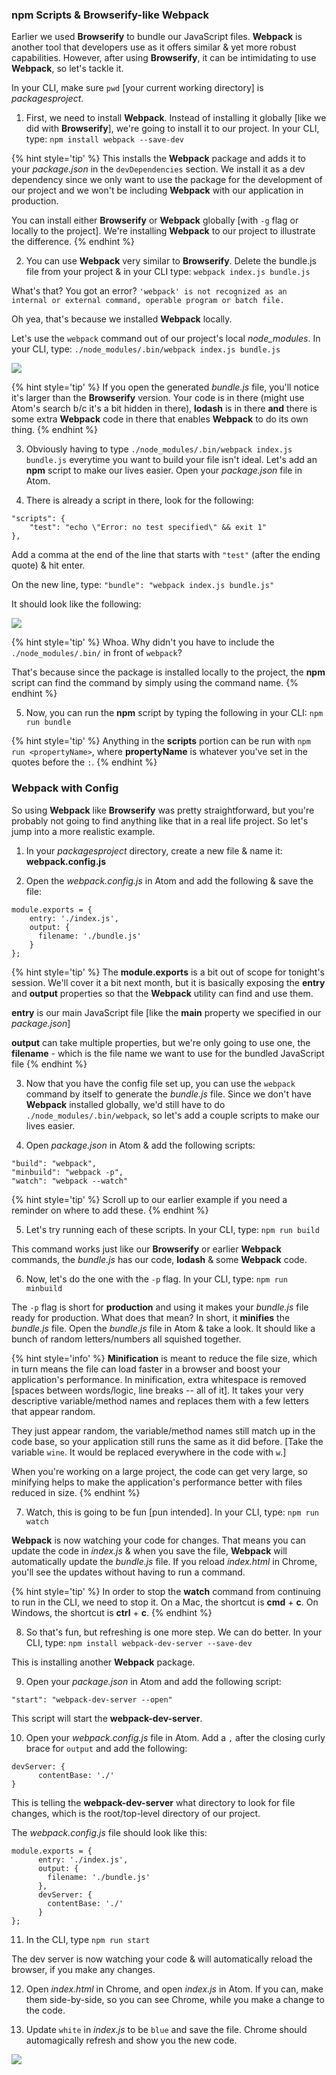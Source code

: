 ### **npm** Scripts & Browserify-like Webpack

Earlier we used **Browserify** to bundle our JavaScript files. **Webpack** is another tool that developers use as it offers similar & yet more robust capabilities. However, after using **Browserify**, it can be intimidating to use **Webpack**, so let's tackle it.

In your CLI, make sure `pwd` [your current working directory] is _packagesproject_.

  1. First, we need to install **Webpack**. Instead of installing it globally [like we did with **Browserify**], we're going to install it to our project. In your CLI, type: `npm install webpack --save-dev`  

  {% hint style='tip' %}
  This installs the **Webpack** package and adds it to your _package.json_ in the `devDependencies` section. We install it as a dev dependency since we only want to use the package for the development of our project and we won't be including **Webpack** with our application in production.

   You can install either **Browserify** or **Webpack** globally [with `-g` flag or locally to the project]. We're installing **Webpack** to our project to illustrate the difference.
  {% endhint %}

  2. You can use **Webpack** very similar to **Browserify**. Delete the bundle.js file from your project & in your CLI type: `webpack index.js bundle.js`

  What's that? You got an error? `'webpack' is not recognized as an internal or external command, operable program or batch file.`

  Oh yea, that's because we installed **Webpack** locally.

  Let's use the `webpack` command out of our project's local _node_modules_. In your CLI, type: `./node_modules/.bin/webpack index.js bundle.js`

  <img src="../images/webpack-command-location.png" style="max-width: 50%;" />

  {% hint style='tip' %}
  If you open the generated _bundle.js_ file, you'll notice it's larger than the **Browserify** version. Your code is in there (might use Atom's search b/c it's a bit hidden in there), **lodash** is in there **and** there is some extra **Webpack** code in there that enables **Webpack** to do its own thing.
  {% endhint %}

  3. Obviously having to type `./node_modules/.bin/webpack index.js bundle.js` everytime you want to build your file isn't ideal. Let's add an **npm** script to make our lives easier. Open your _package.json_ file in Atom.

  4. There is already a script in there, look for the following:
  ```
  "scripts": {
      "test": "echo \"Error: no test specified\" && exit 1"
  },
  ```

  Add a comma at the end of the line that starts with `"test"` (after the ending quote) & hit enter.

  On the new line, type: `"bundle": "webpack index.js bundle.js"`

  It should look like the following:

  ![](../images/npm-scripts.png)

  {% hint style='tip' %}
  Whoa. Why didn't you have to include the `./node_modules/.bin/` in front of `webpack`?

  That's because since the package is installed locally to the project, the **npm** script can find the command by simply using the command name.
  {% endhint %}

  5. Now, you can run the **npm** script by typing the following in your CLI: `npm run bundle`

  {% hint style='tip' %}
  Anything in the **scripts** portion can be run with `npm run <propertyName>`, where **propertyName** is whatever you've set in the quotes before the `:`.
  {% endhint %}



### Webpack with Config

So using **Webpack** like **Browserify** was pretty straightforward, but you're probably not going to find anything like that in a real life project. So let's jump into a more realistic example.

  1. In your _packagesproject_ directory, create a new file & name it: **webpack.config.js**

  2. Open the _webpack.config.js_ in Atom and add the following & save the file:

  ```
  module.exports = {
      entry: './index.js',
      output: {
        filename: './bundle.js'
      }
  };
  ```

  {% hint style='tip' %}
  The **module.exports** is a bit out of scope for tonight's session. We'll cover it a bit next month, but it is basically exposing the **entry** and **output** properties so that the **Webpack** utility can find and use them.

  **entry** is our main JavaScript file [like the **main** property we specified in our _package.json_]

  **output** can take multiple properties, but we're only going to use one, the **filename** - which is the file name we want to use for the bundled JavaScript file
  {% endhint %}

  3. Now that you have the config file set up, you can use the `webpack` command by itself to generate the _bundle.js_ file. Since we don't have **Webpack** installed globally, we'd still have to do `./node_modules/.bin/webpack`, so let's add a couple scripts to make our lives easier.

  4. Open _package.json_ in Atom & add the following scripts:

  ```
  "build": "webpack",
  "minbuild": "webpack -p",
  "watch": "webpack --watch"
  ```

  {% hint style='tip' %}
  Scroll up to our earlier example if you need a reminder on where to add these.
  {% endhint %}

  5. Let's try running each of these scripts. In your CLI, type: `npm run build`  

  This command works just like our **Browserify** or earlier **Webpack** commands, the _bundle.js_ has our code, **lodash** & some **Webpack** code.

  6. Now, let's do the one with the `-p` flag. In your CLI, type: `npm run minbuild`

  The `-p` flag is short for **production** and using it makes your _bundle.js_ file ready for production. What does that mean? In short, it **minifies** the _bundle.js_ file. Open the _bundle.js_ file in Atom & take a look. It should like a bunch of random letters/numbers all squished together.

  {% hint style='info' %}
  **Minification** is meant to reduce the file size, which in turn means the file can load faster in a browser and boost your application's performance. In minification, extra whitespace is removed [spaces between words/logic, line breaks -- all of it]. It takes your very descriptive variable/method names and replaces them with a few letters that appear random.

  They just appear random, the variable/method names still match up in the code base, so your application still runs the same as it did before. [Take the variable `wine`. It would be replaced everywhere in the code with `w`.]

  When you're working on a large project, the code can get very large, so minifying helps to make the application's performance better with files reduced in size.
  {% endhint %}

  7. Watch, this is going to be fun [pun intended]. In your CLI, type: `npm run watch`

  **Webpack** is now watching your code for changes. That means you can update the code in _index.js_ & when you save the file, **Webpack** will automatically update the _bundle.js_ file. If you reload _index.html_ in Chrome, you'll see the updates without having to run a command.

  {% hint style='tip' %}
  In order to stop the **watch** command from continuing to run in the CLI, we need to stop it. On a Mac, the shortcut is **cmd** + **c**. On Windows, the shortcut is **ctrl** + **c**.
  {% endhint %}

  8. So that's fun, but refreshing is one more step. We can do better. In your CLI, type: `npm install webpack-dev-server --save-dev`

  This is installing another **Webpack** package.

  9. Open your _package.json_ in Atom and add the following script:

  `"start": "webpack-dev-server --open"`

  This script will start the **webpack-dev-server**.

  10. Open your _webpack.config.js_ file in Atom. Add a `,` after the closing curly brace for `output` and add the following:

  ```
  devServer: {
        contentBase: './'
  }
  ```

  This is telling the **webpack-dev-server** what directory to look for file changes, which is the root/top-level directory of our project.

  The _webpack.config.js_ file should look like this:

  ```
  module.exports = {
        entry: './index.js',
        output: {
          filename: './bundle.js'
        },
        devServer: {
          contentBase: './'
        }
  };
  ```

  11. In the CLI, type `npm run start`

  The dev server is now watching your code & will automatically reload the browser, if you make any changes.

  12. Open _index.html_ in Chrome, and open _index.js_ in Atom. If you can, make them side-by-side, so you can see Chrome, while you make a change to the code.

  13. Update `white` in _index.js_ to be `blue` and save the file. Chrome should automagically refresh and show you the new code.

  ![](https://media.giphy.com/media/OUwzqE4ZOk5Bm/giphy.gif)
